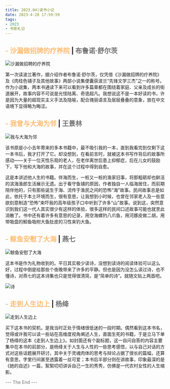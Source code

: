 ```yaml
---
title: 2023.04|读书小记
date: 2023-4-28 17:59:59
tags: 
- 2023
- 书影札记
---
```



## **<font color=ffbd71>- 沙漏做招牌的疗养院</font>** | <font color=717171>布鲁诺·舒尔茨</font>

![沙漏做招聘的疗养院](https://silbrig.oss-cn-hangzhou.aliyuncs.com/img/202311151425641.png)

第一次读波兰著作，据介绍作者布鲁诺·舒尔茨，仅凭借《沙漏做招牌的疗养院》及《肉桂色铺子及其他故事》两部小说集便囊获波兰“先锋文学三杰”之一的称号。作为小说集，两本书通读下来可以看到许多篇章都在围绕着家庭、父亲及成长的街道展开，故事内容不可说是光怪陆离、奇诡超凡。我想说这不是一本好读的书，许是因为大量的超现实主义手法及隐喻，配合瑰丽语言及层层叠叠的意象，放在中文语境下显得略为晦涩。

## <font color=ffbd71>**- 我曾与大海为邻**</font> | <font color=717171>王景林</font>

![我与大海为邻](https://silbrig.oss-cn-hangzhou.aliyuncs.com/img/202311151449905.png)

该书原是小小去年寄来的多本书籍中，最不吸引我的一本，直到我看完到仅剩下这一本书后，我才打开了它。却没想到，在看前言时，就被这本书写作背后的故事所感动——关于一位天性乐观的老人，在老伴离世后患上抑郁症，后在儿女的鼓励下，写下他和大海的故事，并在这个过程中得到自愈。

这是本讲述他人生的书籍。伴海而生，一桩又一桩的渔家旧事，将那粗砺却也鲜活的滨海渔郎生活展示无遗。出于看守鱼铺的原因，作者独自一人临海居住，而前期陪伴他的，只有那些诞生于海、流传于渔民之间的恐怖“海”故事。民间故事总是如此，依托于本土环境而生，很有意思，让我想到小时候，也曾在邻家老人及一些意欲刻意制造“恐怖”来吓我的高年级孩子口中听到了许多“山”故事。说到这，突然意识到我们这一代人其实很少有这样的体验，很多这样的民间口述故事可能也就至此消散了。书中还有着许多有意思的记录，用空海螺钓八爪鱼，用河豚皮做二胡，用带吸盘的鮣鱼吸附大鱼肚皮的习性来钓大鱼。

## <font color=ffbd71>- 鲸鱼安慰了大海</font> | <font color=717171>燕七</font>

![鲸鱼安慰了大海](https://silbrig.oss-cn-hangzhou.aliyuncs.com/img/202311151502207.png)

这本书是作为礼物收到的。平日其实极少读诗，没想到读诗的阅读体验可以这么好，过程中倒是给那些个夜晚带来了许多的平静。但也是因为没怎么读过诗，也不懂诗，对燕七的这本诗集也只是觉得很清简，是“简单的诗”。就随文贴上两首吧。

![诗](https://silbrig.oss-cn-hangzhou.aliyuncs.com/img/202311151508758.png)

## <font color=ffbd71>- 走到人生边上</font> | <font color=717171>杨绛</font>

![走到人生边上](https://silbrig.oss-cn-hangzhou.aliyuncs.com/img/202311151502014.png)

买下这本书的契机，是我当时正处于情绪很低迷的一段时期。偶然看到这本书名，觉得或许我可以读一些站在高维度视角阐述人生，直面生死的书籍，于是立马下单了杨绛的这本《走到人生边上》。如封面还有个副标题，这一自问自答的内容主要集中在本书的前部分，是杨绛关于人生与人性的一些思考感悟，以与自己对话的方式对这些话题展开研讨，其中关于灵魂肉体的思考与辩论占据了很长的篇幅，还算有意思，字里行间甚至透露着一丝可爱；本书后半部分则在讲故事，印象最深的是《她的自述》一篇，絮絮叨叨讲诉自己一生的秀秀，仿佛是一代农村女性的人生缩影。


<font color=717171>--- The End ---</font>



